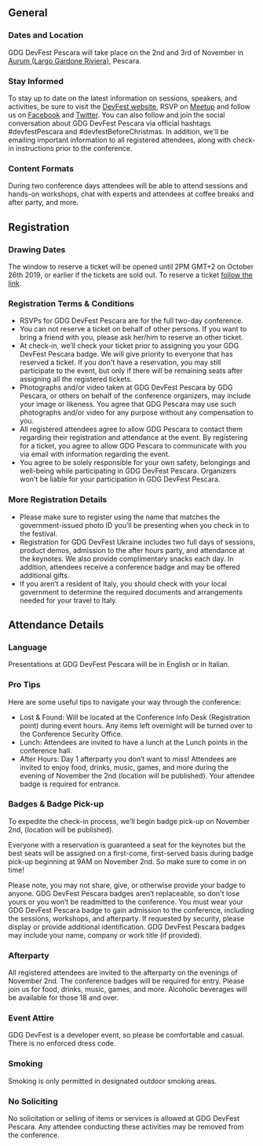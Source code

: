 ## General

### Dates and Location

GDG DevFest Pescara will take place on the 2nd and 3rd of November in [Aurum (Largo Gardone Riviera),](https://goo.gl/maps/E89feQWCSUwhSZvM8) Pescara.

### Stay Informed

To stay up to date on the latest information on sessions, speakers, and activities, be sure to visit the [DevFest website](https://devfest.gdgpescara.it/), RSVP on [Meetup]( https://www.meetup.com/GDG-Pescara/events/263385066/) and follow us on [Facebook](https://www.facebook.com/gdgpescara/) and [Twitter](https://twitter.com/gdgpescara). You can also follow and join the social conversation about GDG DevFest Pescara via official hashtags #devfestPescara and #devfestBeforeChristmas. In addition, we'll be emailing important information to all registered attendees, along with check-in instructions prior to the conference.

### Content Formats

During two conference days attendees will be able to attend sessions and hands-on workshops, chat with experts and attendees at coffee breaks and after party, and more.
  
## Registration

### Drawing Dates

The window to reserve a ticket will be opened until 2PM GMT+2 on October 26th 2019, or earlier if the tickets are sold out. To reserve a ticket [follow the link]( https://www.meetup.com/GDG-Pescara/events/263385066/).
  

### Registration Terms & Conditions

- RSVPs for GDG DevFest Pescara are for the full two-day conference. 
- You can not reserve a ticket on behalf of other persons. If you want to bring a friend with you, please ask her/him to reserve an other ticket.
- At check-in, we’ll check your ticket prior to assigning you your GDG DevFest Pescara badge. We will give priority to everyone that has reserved a ticket. If you don't have a reservation, you may still participate to the event, but only if there will be remaining seats after assigning all the registered tickets. 
- Photographs and/or video taken at GDG DevFest Pescara by GDG Pescara, or others on behalf of the conference organizers, may include your image or likeness. You agree that GDG Pescara may use such photographs and/or video for any purpose without any compensation to you. 
- All registered attendees agree to allow GDG Pescara to contact them regarding their registration and attendance at the event. By registering for a ticket, you agree to allow GDG Pescara to communicate with you via email with information regarding the event. 
- You agree to be solely responsible for your own safety, belongings and well-being while participating in GDG DevFest Pescara. Organizers won't be liable for your participation in GDG DevFest Pescara. 
  

### More Registration Details

- Please make sure to register using the name that matches the government-issued photo ID you’ll be presenting when you check in to the festival. 
- Registration for GDG DevFest Ukraine includes two full days of sessions, product demos, admission to the after hours party, and attendance at the keynotes. We also provide complimentary snacks each day. In addition, attendees receive a conference badge and may be offered additional gifts.  
- If you aren’t a resident of Italy, you should check with your local government to determine the required documents and arrangements needed for your travel to Italy. 
  

## Attendance Details

### Language

Presentations at GDG DevFest Pescara will be in English or in Italian.

### Pro Tips

Here are some useful tips to navigate your way through the conference:

- Lost & Found: Will be located at the Conference Info Desk (Registration point) during event hours. Any items left overnight will be turned over to the Conference Security Office. 
- Lunch: Attendees are invited to have a lunch at the Lunch points in the conference hall. 
- After Hours: Day 1 afterparty you don’t want to miss! Attendees are invited to enjoy food, drinks, music, games, and more during the evening of November the 2nd (location will be published). Your attendee badge is required for entrance. 
  

### Badges & Badge Pick-up

To expedite the check-in process, we’ll begin badge pick-up on November 2nd, (location will be published). 

Everyone with a reservation is guaranteed a seat for the keynotes but the best seats will be assigned on a first-come, first-served basis during badge pick-up beginning at 9AM on November 2nd. So make sure to come in on time!

Please note, you may not share, give, or otherwise provide your badge to anyone. GDG DevFest Pescara badges aren’t replaceable, so don't lose yours or you won’t be readmitted to the conference. You must wear your GDG DevFest Pescara badge to gain admission to the conference, including the sessions, workshops, and afterparty. If requested by security, please display or provide additional identification. GDG DevFest Pescara badges may include your name, company or work title (if provided).

### Afterparty

All registered attendees are invited to the afterparty on the evenings of November 2nd. The conference badges will be required for entry. Please join us for food, drinks, music, games, and more. Alcoholic beverages will be available for those 18 and over.

### Event Attire

GDG DevFest is a developer event, so please be comfortable and casual. There is no enforced dress code.

### Smoking

Smoking is only permitted in designated outdoor smoking areas.

### No Soliciting

No solicitation or selling of items or services is allowed at GDG DevFest Pescara. Any attendee conducting these activities may be removed from the conference.
